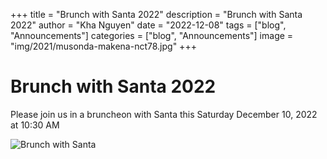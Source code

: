 +++
title = "Brunch with Santa 2022"
description = "Brunch with Santa 2022"
author = "Kha Nguyen"
date = "2022-12-08"
tags = ["blog", "Announcements"]
categories = ["blog", "Announcements"]
image = "img/2021/musonda-makena-nct78.jpg"
+++


# Brunch with Santa 2022

Please join us in a bruncheon with Santa this Saturday December 10, 2022 at 10:30 AM



![Brunch with Santa](/img/f98399f8-3239-40ae-99a7-3d3bb07540e9.jpeg)

